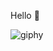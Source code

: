 Hello :rainbow:

![giphy](https://user-images.githubusercontent.com/1183550/191533831-7078ea14-264c-4b91-b5fa-a1d93f291804.gif)
